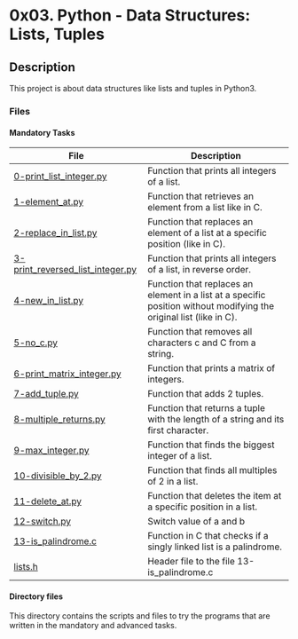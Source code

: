 # 0x03. Python - Data Structures: Lists, Tuples
## Description
This project is about data structures like lists and tuples in Python3.

### Files
#### Mandatory Tasks

| File | Description |
| ------ | ------ |
| [0-print_list_integer.py](https://github.com/MinaSamirSaad/alx-higher_level_programming/tree/main/0x03-python-data_structures/0-print_list_integer.py) | Function that prints all integers of a list. |
| [1-element_at.py](https://github.com/MinaSamirSaad/alx-higher_level_programming/tree/main/0x03-python-data_structures/1-element_at.py) | Function that retrieves an element from a list like in C. |
| [2-replace_in_list.py](https://github.com/MinaSamirSaad/alx-higher_level_programming/tree/main/0x03-python-data_structures/2-replace_in_list.py) | Function that replaces an element of a list at a specific position (like in C). |
| [3-print_reversed_list_integer.py](https://github.com/MinaSamirSaad/alx-higher_level_programming/tree/main/0x03-python-data_structures/3-print_reversed_list_integer.py) | Function that prints all integers of a list, in reverse order.  |
| [4-new_in_list.py](https://github.com/MinaSamirSaad/alx-higher_level_programming/tree/main/0x03-python-data_structures/4-new_in_list.py) | Function that replaces an element in a list at a specific position without modifying the original list (like in C). |
| [5-no_c.py](https://github.com/MinaSamirSaad/alx-higher_level_programming/tree/main/0x03-python-data_structures/5-no_c.py) | Function that removes all characters c and C from a string. |
| [6-print_matrix_integer.py](https://github.com/MinaSamirSaad/alx-higher_level_programming/tree/main/0x03-python-data_structures/6-print_matrix_integer.py) | Function that prints a matrix of integers. |
| [7-add_tuple.py](https://github.com/MinaSamirSaad/alx-higher_level_programming/tree/main/0x03-python-data_structures/7-add_tuple.py) | Function that adds 2 tuples. |
| [8-multiple_returns.py](https://github.com/MinaSamirSaad/alx-higher_level_programming/tree/main/0x03-python-data_structures/8-multiple_returns.py) | Function that returns a tuple with the length of a string and its first character. |
| [9-max_integer.py](https://github.com/MinaSamirSaad/alx-higher_level_programming/tree/main/0x03-python-data_structures/9-max_integer.py) | Function that finds the biggest integer of a list.  |
| [10-divisible_by_2.py](https://github.com/MinaSamirSaad/alx-higher_level_programming/tree/main/0x03-python-data_structures/10-divisible_by_2.py) | Function that finds all multiples of 2 in a list. |
| [11-delete_at.py](https://github.com/MinaSamirSaad/alx-higher_level_programming/tree/main/0x03-python-data_structures/11-delete_at.py) | Function that deletes the item at a specific position in a list. |
| [12-switch.py](https://github.com/MinaSamirSaad/alx-higher_level_programming/tree/main/0x03-python-data_structures/12-switch.py) | Switch value of a and b |
| [13-is_palindrome.c](https://github.com/MinaSamirSaad/alx-higher_level_programming/tree/main/0x03-python-data_structures/13-is_palindrome.c) | Function in C that checks if a singly linked list is a palindrome. |
| [lists.h](https://github.com/MinaSamirSaad/alx-higher_level_programming/tree/main/0x03-python-data_structures/lists.h) | Header file to the file 13-is_palindrome.c |

#### Directory files

This directory contains the scripts and files to try the programs that are written in the mandatory and advanced tasks.

